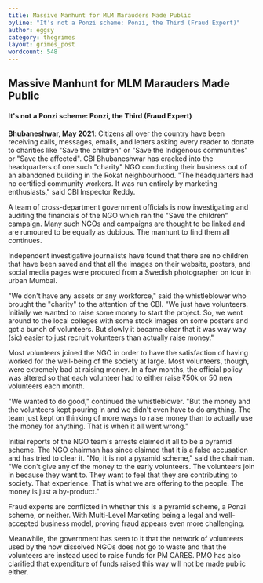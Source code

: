 ```yaml
---
title: Massive Manhunt for MLM Marauders Made Public
byline: "It's not a Ponzi scheme: Ponzi, the Third (Fraud Expert)"
author: eggsy
category: thegrimes
layout: grimes_post
wordcount: 548
---
```


## Massive Manhunt for MLM Marauders Made Public

#### It's not a Ponzi scheme: Ponzi, the Third (Fraud Expert)

**Bhubaneshwar, May 2021**: Citizens all over the country have been receiving calls, messages, emails, and letters asking every reader to donate to charities like "Save the children" or "Save the Indigenous communities" or "Save the affected". CBI Bhubaneshwar has cracked into the headquarters of one such "charity" NGO conducting their business out of an abandoned building in the Rokat neighbourhood. "The headquarters had no certified community workers. It was run entirely by marketing enthusiasts," said CBI Inspector Reddy.

A team of cross-department government officials is now investigating and auditing the financials of the NGO which ran the "Save the children" campaign. Many such NGOs and campaigns are thought to be linked and are rumoured to be equally as dubious. The manhunt to find them all continues. 

Independent investigative journalists have found that there are no children that have been saved and that all the images on their website, posters, and social media pages were procured from a Swedish photographer on tour in urban Mumbai. 

"We don't have any assets or any workforce," said the whistleblower who brought the "charity" to the attention of the CBI. "We just have volunteers. Initially we wanted to raise some money to start the project. So, we went around to the local colleges with some stock images on some posters and got a bunch of volunteers. But slowly it became clear that it was way way (sic) easier to just recruit volunteers than actually raise money."

Most volunteers joined the NGO in order to have the satisfaction of having worked for the well-being of the society at large. Most volunteers, though, were extremely bad at raising money. In a few months, the official policy was altered so that each volunteer had to either raise ₹50k or 50 new volunteers each month. 

"We wanted to do good," continued the whistleblower. "But the money and the volunteers kept pouring in and we didn't even have to do anything. The team just kept on thinking of more ways to raise money than to actually use the money for anything. That is when it all went wrong."

Initial reports of the NGO team's arrests claimed it all to be a pyramid scheme. The NGO chairman has since claimed that it is a false accusation and has tried to clear it. "No, it is not a pyramid scheme," said the chairman. "We don't give any of the money to the early volunteers. The volunteers join in because they want to. They want to feel that they are contributing to society. That experience. That is what we are offering to the people. The money is just a by-product."

Fraud experts are conflicted in whether this is a pyramid scheme, a Ponzi scheme, or neither. With Multi-Level Marketing being a legal and well-accepted business model, proving fraud appears even more challenging. 

Meanwhile, the government has seen to it that the network of volunteers used by the now dissolved NGOs does not go to waste and that the volunteers are instead used to raise funds for PM CARES. PMO has also clarified that expenditure of funds raised this way will not be made public either.
